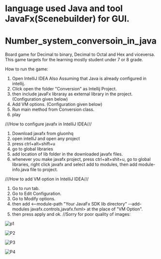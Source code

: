 # language used Java and tool JavaFx(Scenebuilder) for GUI.

# Number_system_conversoin_in_java
Board game for Decimal to binary, Decimal to Octal and Hex and viceversa. This game targets for the learning mostly student under 7 or 8 grade.


How to run the game:
1. Open IntelliJ IDEA
     Also Assuming that Java is already configured in intellij.
2. Click open the folder "Conversion" as Intellij Project.
3. then include javaFx libraray as external library in the project.(Configuration given below) 
4. Add VM options. (Configuration given below)
5. Run main method from Conversion class.
6. play

///How to configure javafx in IntelliJ IDEA///

1. Download javafx from gluonhq
2. open intelliJ and open any project
3. press ctrl+alt+shift+u
4. go to global libraries
5. add location of lib folder in the downloaded javafx files.
6. whenever you make javafx project, press ctrl+alt+shit+u, go to global libraries, right click javafx and select add to modules, then add module-info.java file to project.

///How to add VM option in IntelliJ IDEA///
1. Go to run tab.
2. Go to Edit Configuration.
3. Go to Modify options.
4. then add <--module-path "Your JavaFx SDK lib directory" --add-modules javafx.controls,javafx.fxml> at the     place of "VM Option".
5. then press apply and ok.
//Sorry for poor quality of images:


![p1](https://user-images.githubusercontent.com/95052507/155701612-05cd1dfc-237f-4d0f-8e1a-42cc05516256.png)





![P2](https://user-images.githubusercontent.com/95052507/155701618-de78d981-64b5-4ba7-8b7f-f5619a6c7eab.png)





![P3](https://user-images.githubusercontent.com/95052507/155701620-6cacc401-210a-472d-b30f-5798ab4d1ec9.png)









![P4](https://user-images.githubusercontent.com/95052507/155701621-398af052-dc95-4520-bad0-0e0a9ecd6487.png)
